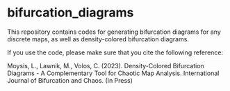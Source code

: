 # bifurcation_diagrams
This repository contains codes for generating bifurcation diagrams for any discrete maps, as well as density-colored bifurcation diagrams.

If you use the code, please make sure that you cite the following reference:

Moysis, L., Lawnik, M., Volos, C. (2023). Density-Colored Bifurcation Diagrams - A Complementary Tool for Chaotic Map Analysis. International Journal of Bifurcation and Chaos. (In Press)
